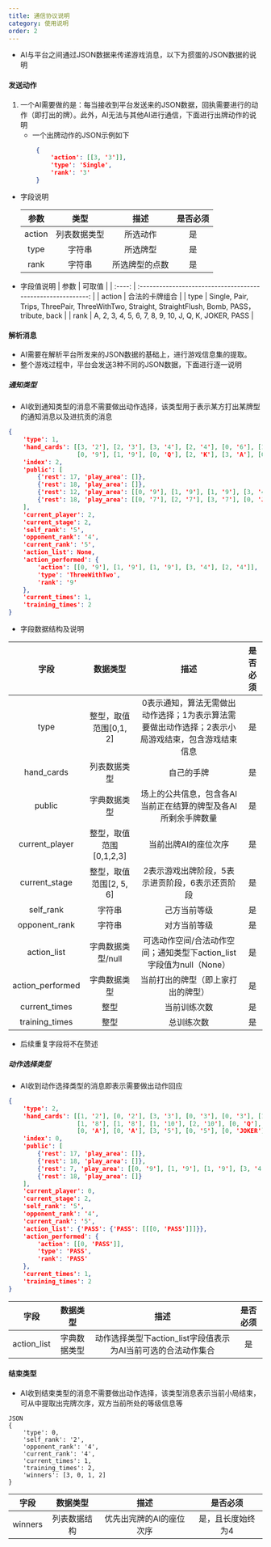 ```yaml
---
title: 通信协议说明
category: 使用说明
order: 2
---
```


+ AI与平台之间通过JSON数据来传递游戏消息，以下为掼蛋的JSON数据的说明



#### 发送动作

1. 一个AI需要做的是：每当接收到平台发送来的JSON数据，回执需要进行的动作（即打出的牌）。此外，AI无法与其他AI进行通信，下面进行出牌动作的说明
   + 一个出牌动作的JSON示例如下
      ```json
       {
           'action': [[3, '3']],
           'type': 'Single',
           'rank': '3'
       }
      ```
      
+ 字段说明
  
    |  参数  |     类型     |      描述      | 是否必须 |
    | :----: | :----------: | :------------: | :------: |
    | action | 列表数据类型 |    所选动作    |    是    |
    |  type  |    字符串    |    所选牌型    |    是    |
    |  rank  |    字符串    | 所选牌型的点数 |    是    |
   
+ 字段值说明
  |  参数  |                            可取值                            |
  | :----: | :----------------------------------------------------------: |
  | action |                        合法的卡牌组合                        |
  |  type  | Single, Pair, Trips, ThreePair, ThreeWithTwo, Straight, StraightFlush, Bomb, PASS，tribute, back |
  |  rank  |     A, 2, 3, 4, 5, 6, 7, 8, 9, 10, J, Q, K, JOKER, PASS      |
  
   
  
   

#### 解析消息

+ AI需要在解析平台所发来的JSON数据的基础上，进行游戏信息集的提取。
+ 整个游戏过程中，平台会发送3种不同的JSON数据，下面进行逐一说明

##### 通知类型

+ AI收到通知类型的消息不需要做出动作选择，该类型用于表示某方打出某牌型的通知消息以及进抗贡的消息

```json
{
    'type': 1, 
    'hand_cards': [[3, '2'], [2, '3'], [3, '4'], [2, '4'], [0, '6'], [1, '9'], 
                   [0, '9'], [1, '9'], [0, 'Q'], [2, 'K'], [3, 'A'], [0, 'JOKER']], 
    'index': 2, 
    'public': [
        {'rest': 17, 'play_area': []}, 
        {'rest': 18, 'play_area': []}, 
        {'rest': 12, 'play_area': [[0, '9'], [1, '9'], [1, '9'], [3, '4'], [2, '4']]}, 
        {'rest': 18, 'play_area': [[0, '7'], [2, '7'], [3, '7'], [0, 'J'], [0, 'J']]}
    ], 
    'current_player': 2,
    'current_stage': 2, 
    'self_rank': '5', 
    'opponent_rank': '4', 
    'current_rank': '5', 
    'action_list': None, 
    'action_performed': {
        'action': [[0, '9'], [1, '9'], [1, '9'], [3, '4'], [2, '4']], 
        'type': 'ThreeWithTwo', 
        'rank': '9'
    }, 
    'current_times': 1, 
    'training_times': 2
}
```

+ 字段数据结构及说明

|       字段       |        数据类型         |                             描述                             | 是否必须 |
| :--------------: | :---------------------: | :----------------------------------------------------------: | :------: |
|       type       | 整型，取值范围[0,1, 2]  | 0表示通知，算法无需做出动作选择；1为表示算法需要做出动作选择；2表示小局游戏结束，包含游戏结束信息 |    是    |
|    hand_cards    |      列表数据类型       |                          自己的手牌                          |    是    |
|      public      |      字典数据类型       | 场上的公共信息，包含各AI当前正在结算的牌型及各AI所剩余手牌数量 |    是    |
|  current_player  | 整型，取值范围[0,1,2,3] |                     当前出牌AI的座位次序                     |    是    |
|  current_stage   | 整型，取值范围[2, 5, 6] |       2表示游戏出牌阶段，5表示进贡阶段，6表示还贡阶段        |    是    |
|    self_rank     |         字符串          |                         己方当前等级                         |    是    |
|  opponent_rank   |         字符串          |                         对方当前等级                         |    是    |
|   action_list    |    字典数据类型/null    | 可选动作空间/合法动作空间；通知类型下action_list字段值为null（None） |    是    |
| action_performed |      字典数据类型       |              当前打出的牌型（即上家打出的牌型）              |    是    |
|  current_times   |          整型           |                         当前训练次数                         |    是    |
|  training_times  |          整型           |                          总训练次数                          |    是    |

+ 后续重复字段将不在赘述

##### 动作选择类型

+ AI收到动作选择类型的消息即表示需要做出动作回应

```json
{
    'type': 2, 
    'hand_cards': [[1, '2'], [0, '2'], [3, '3'], [0, '3'], [0, '3'], [1, '6'], 
                   [1, '8'], [1, '8'], [1, '10'], [2, '10'], [0, 'Q'], [3, 'Q'],
                   [0, 'A'], [0, 'A'], [3, '5'], [0, '5'], [0, 'JOKER']], 
    'index': 0, 
    'public': [
        {'rest': 17, 'play_area': []},
        {'rest': 18, 'play_area': []},
        {'rest': 7, 'play_area': [[0, '9'], [1, '9'], [1, '9'], [3, '4'], [2, '4']]}, 
        {'rest': 18, 'play_area': []}
    ], 
    'current_player': 0, 
    'current_stage': 2, 
    'self_rank': '5', 
    'opponent_rank': '4', 
    'current_rank': '5', 
    'action_list': {'PASS': {'PASS': [[[0, 'PASS']]]}}, 
    'action_performed': {
        'action': [[0, 'PASS']], 
        'type': 'PASS', 
        'rank': 'PASS'
    }, 
    'current_times': 1, 
    'training_times': 2
}
```

|    字段     |   数据类型   |                             描述                             | 是否必须 |
| :---------: | :----------: | :----------------------------------------------------------: | :------: |
| action_list | 字典数据类型 | 动作选择类型下action_list字段值表示为AI当前可选的合法动作集合 |    是    |

#### 结束类型

+ AI收到结束类型的消息不需要做出动作选择，该类型消息表示当前小局结束，可从中提取出完牌次序，双方当前所处的等级信息等

```
JSON
{
    'type': 0, 
    'self_rank': '2', 
    'opponent_rank': '4', 
    'current_rank': '4', 
    'current_times': 1, 
    'training_times': 2, 
    'winners': [3, 0, 1, 2]
}
```

|  字段   |   数据类型   |           描述           |     是否必须      |
| :-----: | :----------: | :----------------------: | :---------------: |
| winners | 列表数据结构 | 优先出完牌的AI的座位次序 | 是，且长度始终为4 |